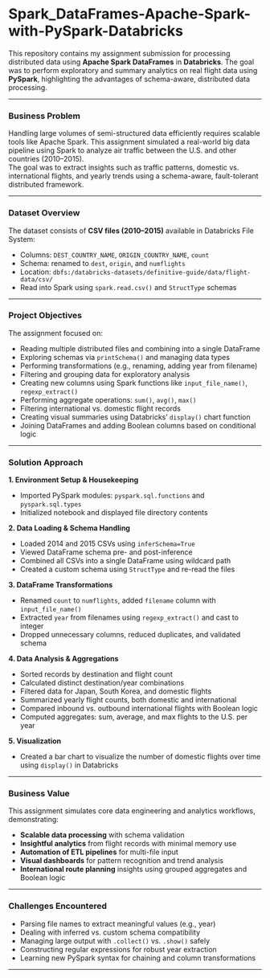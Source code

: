 # Spark_DataFrames-Apache-Spark-with-PySpark-Databricks

This repository contains my assignment submission for processing distributed data using  **Apache Spark DataFrames** in **Databricks**. The goal was to perform exploratory and summary analytics on real flight data using **PySpark**, highlighting the advantages of schema-aware, distributed data processing.

---

### Business Problem

Handling large volumes of semi-structured data efficiently requires scalable tools like Apache Spark. This assignment simulated a real-world big data pipeline using Spark to analyze air traffic between the U.S. and other countries (2010–2015).  
The goal was to extract insights such as traffic patterns, domestic vs. international flights, and yearly trends using a schema-aware, fault-tolerant distributed framework.

---

### Dataset Overview

The dataset consists of **CSV files (2010–2015)** available in Databricks File System:

- Columns: `DEST_COUNTRY_NAME`, `ORIGIN_COUNTRY_NAME`, `count`
- Schema: renamed to `dest`, `origin`, and `numflights`
- Location: `dbfs:/databricks-datasets/definitive-guide/data/flight-data/csv/`
- Read into Spark using `spark.read.csv()` and `StructType` schemas

---

### Project Objectives

The assignment focused on:

- Reading multiple distributed files and combining into a single DataFrame
- Exploring schemas via `printSchema()` and managing data types
- Performing transformations (e.g., renaming, adding year from filename)
- Filtering and grouping data for exploratory analysis
- Creating new columns using Spark functions like `input_file_name()`, `regexp_extract()`
- Performing aggregate operations: `sum()`, `avg()`, `max()`
- Filtering international vs. domestic flight records
- Creating visual summaries using Databricks’ `display()` chart function
- Joining DataFrames and adding Boolean columns based on conditional logic

---

### Solution Approach

**1. Environment Setup & Housekeeping**
- Imported PySpark modules: `pyspark.sql.functions` and `pyspark.sql.types`
- Initialized notebook and displayed file directory contents

**2. Data Loading & Schema Handling**
- Loaded 2014 and 2015 CSVs using `inferSchema=True`
- Viewed DataFrame schema pre- and post-inference
- Combined all CSVs into a single DataFrame using wildcard path
- Created a custom schema using `StructType` and re-read the files

**3. DataFrame Transformations**
- Renamed `count` to `numflights`, added `filename` column with `input_file_name()`
- Extracted `year` from filenames using `regexp_extract()` and cast to integer
- Dropped unnecessary columns, reduced duplicates, and validated schema

**4. Data Analysis & Aggregations**
- Sorted records by destination and flight count
- Calculated distinct destination/year combinations
- Filtered data for Japan, South Korea, and domestic flights
- Summarized yearly flight counts, both domestic and international
- Compared inbound vs. outbound international flights with Boolean logic
- Computed aggregates: sum, average, and max flights to the U.S. per year

**5. Visualization**
- Created a bar chart to visualize the number of domestic flights over time using `display()` in Databricks

---

### Business Value

This assignment simulates core data engineering and analytics workflows, demonstrating:

- **Scalable data processing** with schema validation
- **Insightful analytics** from flight records with minimal memory use
- **Automation of ETL pipelines** for multi-file input
- **Visual dashboards** for pattern recognition and trend analysis
- **International route planning** insights using grouped aggregates and Boolean logic

---

### Challenges Encountered

- Parsing file names to extract meaningful values (e.g., year)
- Dealing with inferred vs. custom schema compatibility
- Managing large output with `.collect()` vs. `.show()` safely
- Constructing regular expressions for robust year extraction
- Learning new PySpark syntax for chaining and column transformations

---

